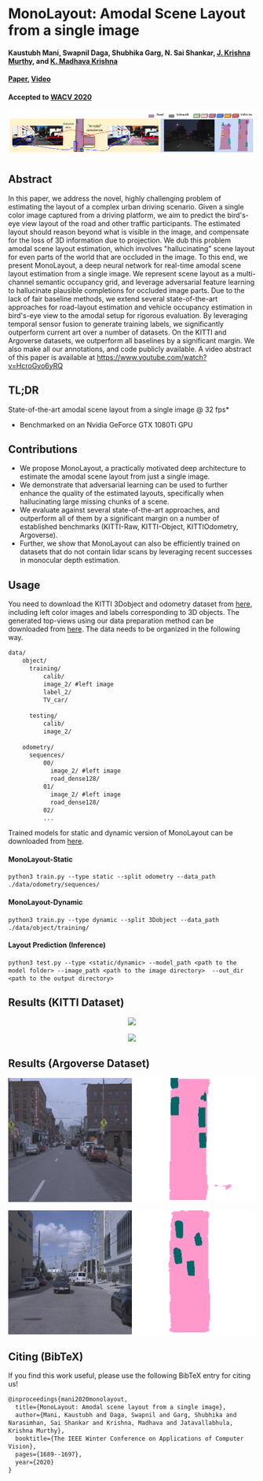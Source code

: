 # MonoLayout: Amodal Scene Layout from a single image
#### Kaustubh Mani, Swapnil Daga, Shubhika Garg, N. Sai Shankar, [J. Krishna Murthy](https://krrish94.github.io), and [K. Madhava Krishna](http://robotics.iiit.ac.in)

#### [Paper](https://arxiv.org/abs/2002.08394), [Video](https://www.youtube.com/watch?v=HcroGyo6yRQ)

#### Accepted to [WACV 2020](http://wacv20.wacv.net/)

<p align="center">
    <img src="figs/teaserv5.png" />
</p>

## Abstract

In this paper, we address the novel, highly challenging problem of estimating the layout of a complex urban driving scenario. Given a single color image captured from a driving platform, we aim to predict the bird's-eye view layout of the road and other traffic participants. The estimated layout should reason beyond what is visible in the image, and compensate for the loss of 3D information due to projection. We dub this problem amodal scene layout estimation, which involves "hallucinating" scene layout for even parts of the world that are occluded in the image. To this end, we present MonoLayout, a deep neural network for real-time amodal scene layout estimation from a single image. We represent scene layout as a multi-channel semantic occupancy grid, and leverage adversarial feature learning to hallucinate plausible completions for occluded image parts. Due to the lack of fair baseline methods, we extend several state-of-the-art approaches for road-layout estimation and vehicle occupancy estimation in bird's-eye view to the amodal setup for rigorous evaluation. By leveraging temporal sensor fusion to generate training labels, we significantly outperform current art over a number of datasets. On the KITTI and Argoverse datasets, we outperform all baselines by a significant margin. We also make all our annotations, and code publicly available. A video abstract of this paper is available at https://www.youtube.com/watch?v=HcroGyo6yRQ

## TL;DR

State-of-the-art amodal scene layout from a single image @ 32 fps*

* Benchmarked on an Nvidia GeForce GTX 1080Ti GPU

## Contributions

* We propose MonoLayout, a practically motivated deep architecture to estimate the amodal scene layout from just a single image.
* We demonstrate that adversarial learning can be used to further enhance the quality of the estimated layouts, specifically when hallucinating large missing chunks of a scene.
* We evaluate against several state-of-the-art approaches, and outperform all of them by a significant margin on a number of established benchmarks (KITTI-Raw, KITTI-Object, KITTIOdometry, Argoverse).
* Further, we show that MonoLayout can also be efficiently trained on datasets that do not contain lidar scans by leveraging recent successes in monocular depth estimation.



## Usage

You need to download the KITTI 3Dobject and odometry dataset from [here](http://www.cvlibs.net/datasets/kitti/eval_object.php?obj_benchmark=3d), including left color images and labels corresponding to 3D objects. The generated top-views using our data preparation method can be downloaded from [here](https://www.google.com/url?q=https://drive.google.com/file/d/1KhqsHbruE16BFEiIcvtbzuXxKGMbxogk/view?usp%3Dsharing&sa=D&source=hangouts&ust=1586514007721000&usg=AFQjCNGaBbJtbNyVWhv2Zf7AwKeKz-xBJQ). The data needs to be organized in the following way.



```angular2html
data/
    object/
      training/
          calib/
          image_2/ #left image
          label_2/
          TV_car/
        
      testing/
          calib/
          image_2/

    odometry/
      sequences/
          00/
            image_2/ #left image
            road_dense128/
          01/
            image_2/ #left image
            road_dense128/
          02/
          ...

```


Trained models for static and dynamic version of MonoLayout can be downloaded from [here](https://drive.google.com/drive/folders/10YYjjqS5Qa4N61E9MT2FA5Zxb-X1xhsI?usp=sharing).

#### MonoLayout-Static

```
python3 train.py --type static --split odometry --data_path ./data/odometry/sequences/ 
```



#### MonoLayout-Dynamic

```
python3 train.py --type dynamic --split 3Dobject --data_path ./data/object/training/
```


#### Layout Prediction (Inference)


```
python3 test.py --type <static/dynamic> --model_path <path to the model folder> --image_path <path to the image directory>  --out_dir <path to the output directory> 
```



## Results (KITTI Dataset)


<p align="center">
    <img src="figs/kitti1.gif" />
</p>

<p align="center">
    <img src="figs/kitti_final.gif" />
</p>


## Results (Argoverse Dataset)

<p align="center">
    <img src="figs/argo_2.gif" />
</p>

<p align="center">
    <img src="figs/argo_1.gif" />
</p>

## Citing (BibTeX)

If you find this work useful, please use the following BibTeX entry for citing us!

```
@inproceedings{mani2020monolayout,
  title={MonoLayout: Amodal scene layout from a single image},
  author={Mani, Kaustubh and Daga, Swapnil and Garg, Shubhika and Narasimhan, Sai Shankar and Krishna, Madhava and Jatavallabhula, Krishna Murthy},
  booktitle={The IEEE Winter Conference on Applications of Computer Vision},
  pages={1689--1697},
  year={2020}
}
```
